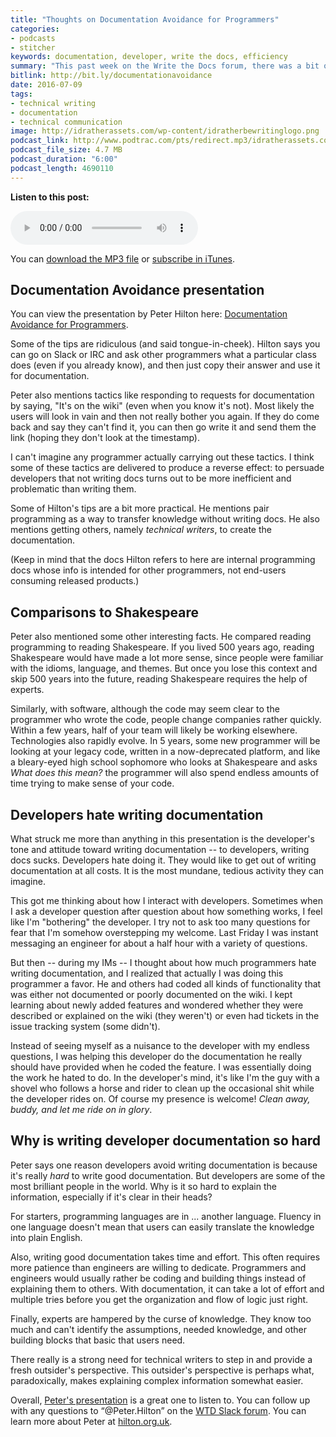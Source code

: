 ```yaml
---
title: "Thoughts on Documentation Avoidance for Programmers"
categories:
- podcasts
- stitcher
keywords: documentation, developer, write the docs, efficiency 
summary: "This past week on the Write the Docs forum, there was a bit of discussion around a recent presentation titled Documentation Avoidance for Programmers. In the presentation, Peter Hilton lays out a series of tips on how programmers might get out of writing documentation."
bitlink: http://bit.ly/documentationavoidance
date: 2016-07-09
tags:
- technical writing
- documentation
- technical communication
image: http://idratherassets.com/wp-content/idratherbewritinglogo.png
podcast_link: http://www.podtrac.com/pts/redirect.mp3/idratherassets.com/podcasts/documentation-avoidance.mp3
podcast_file_size: 4.7 MB
podcast_duration: "6:00"
podcast_length: 4690110
---
```


<div class="audioControls">
<p><b>Listen to this post:</b></p>
<p><audio controls="controls"><source src="http://www.podtrac.com/pts/redirect.mp3/idratherassets.com/podcasts/documentation-avoidance.mp3" type="audio/mpeg" /></audio></p>

<p>You can <a href="http://www.podtrac.com/pts/redirect.mp3/idratherassets.com/podcasts/documentation-avoidance.mp3" alt="Thoughts on Documentation Avoidance for Programmers">download the MP3 file</a> or <a href="https://itunes.apple.com/us/podcast/id-rather-be-writing-podcast/id277365275">subscribe in iTunes</a>.</p>
</div>

## Documentation Avoidance presentation

You can view the presentation by Peter Hilton here: [Documentation Avoidance for Programmers](https://www.infoq.com/presentations/minimal-code-documentation).

Some of the tips are ridiculous (and said  tongue-in-cheek). Hilton says you can go on Slack or IRC and ask other programmers what a particular class does (even if you already know), and then just copy their answer and use it for documentation. 

Peter also mentions tactics like responding to requests for documentation by saying, "It's on the wiki" (even when you know it's not). Most likely the users will look in vain and then not really bother you again. If they do come back and say they can't find it, you can then go write it and send them the link (hoping they don't look at the timestamp).

I can't imagine any programmer actually carrying out these tactics. I think some of these tactics are delivered to produce a reverse effect: to persuade developers that not writing docs turns out to be more inefficient and problematic than writing them. 

Some of Hilton's tips are a bit more practical. He mentions pair programming as a way to transfer knowledge without writing docs. He also mentions getting others, namely *technical writers*, to create the documentation. 

(Keep in mind that the docs Hilton refers to here are internal programming docs whose info is intended for other programmers, not end-users consuming released products.)

## Comparisons to Shakespeare

Peter also mentioned some other interesting facts. He compared reading programming to reading Shakespeare. If you lived 500 years ago, reading Shakespeare would have made a lot more sense, since people were familiar with the idioms, language, and themes. But once you lose this context and skip 500 years into the future, reading Shakespeare requires the help of experts.

Similarly, with software, although the code may seem clear to the programmer who wrote the code, people change companies rather quickly. Within a few years, half of your team will likely be working elsewhere. Technologies also rapidly evolve. In 5 years, some new programmer will be looking at your legacy code, written in a now-deprecated platform, and like a bleary-eyed high school sophomore who looks at Shakespeare and asks *What does this mean?* the programmer will also spend endless amounts of time trying to make sense of your code.

## Developers hate writing documentation 

What struck me more than anything in this presentation is the developer's tone and attitude toward writing documentation -- to developers, writing docs sucks. Developers hate doing it. They would like to get out of writing documentation at all costs. It is the most mundane, tedious activity they can imagine.

This got me thinking about how I interact with developers. Sometimes when I ask a developer question after question about how something works, I feel like I'm "bothering" the developer. I try not to ask too many questions for fear that I'm somehow overstepping my welcome. Last Friday I was instant messaging an engineer for about a half hour with a variety of questions. 

But then -- during my IMs -- I thought about how much programmers hate writing documentation, and I realized that actually I was doing this programmer a favor. He and others had coded all kinds of functionality that was either not documented or poorly documented on the wiki. I kept learning about newly added features and wondered whether they were described or explained on the wiki (they weren't) or even had tickets in the issue tracking system (some didn't). 

Instead of seeing myself as a nuisance to the developer with my endless questions, I was helping this developer do the documentation he really should have provided when he coded the feature. I was essentially doing the work he hated to do. In the developer's mind, it's like I'm the guy with a shovel who follows a horse and rider to clean up the occasional shit while the developer rides on. Of course my presence is welcome! *Clean away, buddy, and let me ride on in glory*. 

## Why is writing developer documentation so hard

Peter says one reason developers avoid writing documentation is because it's really *hard* to write good documentation. But developers are some of the most brilliant people in the world. Why is it so hard to explain the information, especially if it's clear in their heads?

For starters, programming languages are in ... another language. Fluency in one language doesn't mean that users can easily translate the knowledge into plain English. 

Also, writing good documentation takes time and effort. This often requires more patience than engineers are willing to dedicate. Programmers and engineers would usually rather be coding and building things instead of explaining them to others. With documentation, it can take a lot of effort and multiple tries before you get the organization and flow of logic just right.

Finally, experts are hampered by the curse of knowledge. They know too much and can't identify the assumptions, needed knowledge, and other building blocks that basic that users need. 

There really is a strong need for technical writers to step in and provide a fresh outsider's perspective. This outsider's perspective is perhaps what, paradoxically, makes explaining complex information somewhat easier.

Overall, [Peter's presentation](https://www.infoq.com/presentations/minimal-code-documentation) is a great one to listen to.  You can follow up with any questions to “@Peter.Hilton” on the [WTD Slack forum](https://writethedocs.slack.com). You can learn more about Peter at [hilton.org.uk](http://hilton.org.uk/).

